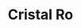---
title: Cristal Ro
date: 
draft: false

# descripcion
description : Cristal óvalo

materials: Plata 925

color: Rojo, Violeta, Blanco

dimensions: 0,5x0,8cm

code: 01-07-0027

type: "Aros"

categories: []

price: $1.870,00

price_eftvo: $1.590,00

# Images
# first image will be shown in the product page
images:
  # - image: "images/path_to_image"
  # La ubicacion de las imagenes es imagenes/Aros/Aros.Cristal/01-07-0027-cristal-ro
  - image: "./images/aros/cristal/01-07-0027-cristal-ovalo_a.JPG"
  - image: "./images/aros/cristal/01-07-0027-cristal-ovalo_b.JPG"
  - image: "./images/aros/cristal/01-07-0027-cristal-ovalo_c.JPG"
---